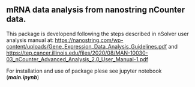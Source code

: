 ## mRNA data analysis from nanostring nCounter data.
This package is developend following the steps described in nSolver user analysis manual at:
https://nanostring.com/wp-content/uploads/Gene_Expression_Data_Analysis_Guidelines.pdf  and 
https://tep.cancer.illinois.edu/files/2020/08/MAN-10030-03_nCounter_Advanced_Analysis_2.0_User_Manual-1.pdf


For installation and use of package plese see jupyter notebook (*****main.ipynb*****)
